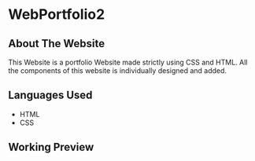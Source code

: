 # WebPortfolio2
## About The Website
This Website is a portfolio Website made strictly using CSS and HTML. All the components of this website is individually designed and added. 
## Languages Used
* HTML
* CSS
## Working Preview
